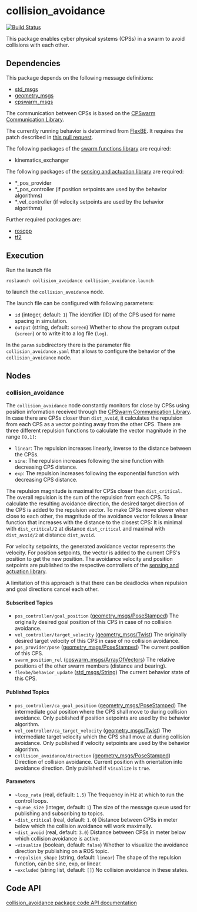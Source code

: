 # collision_avoidance
[![Build Status](http://build.ros.org/buildStatus/icon?job=Ksrc_uX__collision_avoidance__ubuntu_xenial__source)](http://build.ros.org/job/Ksrc_uX__collision_avoidance__ubuntu_xenial__source/)

This package enables cyber physical systems (CPSs) in a swarm to avoid collisions with each other.

## Dependencies
This package depends on the following message definitions:
* [std_msgs](https://wiki.ros.org/std_msgs)
* [geometry_msgs](https://wiki.ros.org/geometry_msgs)
* [cpswarm_msgs](https://cpswarm.github.io/cpswarm_msgs/html/index-msg.html)

The communication between CPSs is based on the [CPSwarm Communication Library](https://github.com/cpswarm/swarmio).

The currently running behavior is determined from [FlexBE](https://wiki.ros.org/flexbe/). It requires the patch described in [this pull request](https://github.com/team-vigir/flexbe_behavior_engine/pull/161).

The following packages of the [swarm functions library](https://github.com/cpswarm/swarm_functions) are required:
* kinematics_exchanger

The following packages of the [sensing and actuation library](https://github.com/cpswarm/sensing_actuation) are required:
* *_pos_provider
* *_pos_controller (if position setpoints are used by the behavior algorithms)
* *_vel_controller (if velocity setpoints are used by the behavior algorithms)

Further required packages are:
* [roscpp](https://wiki.ros.org/roscpp/)
* [tf2](https://wiki.ros.org/tf2/)

## Execution
Run the launch file
```
roslaunch collision_avoidance collision_avoidance.launch
```
to launch the `collision_avoidance` node.

The launch file can be configured with following parameters:
* `id` (integer, default: `1`)
  The identifier (ID) of the CPS used for name spacing in simulation.
* `output` (string, default: `screen`)
  Whether to show the program output (`screen`) or to write it to a log file (`log`).

In the `param` subdirectory there is the parameter file `collision_avoidance.yaml` that allows to configure the behavior of the `collision_avoidance` node.

## Nodes

### collision_avoidance
The `collision_avoidance` node constantly monitors for close by CPSs using position information received through the [CPSwarm Communication Library](https://github.com/cpswarm/swarmio). In case there are CPSs closer than `dist_avoid`, it calculates the repulsion from each CPS as a vector pointing away from the other CPS. There are three different repulsion functions to calculate the vector magnitude in the range `[0,1]`:
* `linear`: The repulsion increases linearly, inverse to the distance between the CPSs.
* `sine`: The repulsion increases following the sine function with decreasing CPS distance.
* `exp`: The repulsion increases following the exponential function with decreasing CPS distance.

The repulsion magnitude is maximal for CPSs closer than `dist_critical`. The overall repulsion is the sum of the repulsion from each CPS. To calculate the resulting avoidance direction, the desired target direction of the CPS is added to the repulsion vector. To make CPSs move slower when close to each other, the magnitude of the avoidance vector follows a linear function that increases with the distance to the closest CPS: It is minimal with `dist_critical/2` at distance `dist_critical` and maximal with `dist_avoid/2` at distance `dist_avoid`.

For velocity setpoints, the generated avoidance vector represents the velocity. For position setpoints, the vector is added to the current CPS's position to get the new position. The avoidance velocity and position setpoints are published to the respective controllers of the [sensing and actuation library](https://github.com/cpswarm/sensing_actuation).

A limitation of this approach is that there can be deadlocks when repulsion and goal directions cancel each other.

#### Subscribed Topics
* `pos_controller/goal_position` ([geometry_msgs/PoseStamped](https://docs.ros.org/api/geometry_msgs/html/msg/PoseStamped.html))
  The originally desired goal position of this CPS in case of no collision avoidance.
* `vel_controller/target_velocity` ([geometry_msgs/Twist](https://docs.ros.org/api/geometry_msgs/html/msg/Twist.html))
  The originally desired target velocity of this CPS in case of no collision avoidance.
* `pos_provider/pose` ([geometry_msgs/PoseStamped](https://docs.ros.org/api/geometry_msgs/html/msg/PoseStamped.html))
  The current position of this CPS.
* `swarm_position_rel` ([cpswarm_msgs/ArrayOfVectors](https://cpswarm.github.io/cpswarm_msgs/html/msg/ArrayOfVectors.html))
  The relative positions of the other swarm members (distance and bearing).
* `flexbe/behavior_update` ([std_msgs/String](https://docs.ros.org/api/std_msgs/html/msg/String.html))
  The current behavior state of this CPS.

#### Published Topics
* `pos_controller/ca_goal_position` ([geometry_msgs/PoseStamped](http://docs.ros.org/api/geometry_msgs/html/msg/PoseStamped.html))
  The intermediate goal position where the CPS shall move to during collision avoidance. Only published if position setpoints are used by the behavior algorithm.
* `vel_controller/ca_target_velocity` ([geometry_msgs/Twist](http://docs.ros.org/api/geometry_msgs/html/msg/Twist.html))
  The intermediate target velocity which the CPS shall move at during collision avoidance. Only published if velocity setpoints are used by the behavior algorithm.
* `collision_avoidance/direction` ([geometry_msgs/PoseStamped](http://docs.ros.org/api/geometry_msgs/html/msg/PoseStamped.html))
  Direction of collision avoidance. Current position with orientation into avoidance direction. Only published if `visualize` is `true`.

#### Parameters
* `~loop_rate` (real, default: `1.5`)
  The frequency in Hz at which to run the control loops.
* `~queue_size` (integer, default: `1`)
  The size of the message queue used for publishing and subscribing to topics.
* `~dist_critical` (real, default: `1.0`)
   Distance between CPSs in meter below which the collision avoidance will work maximally.
* `~dist_avoid` (real, default: `3.0`)
  Distance between CPSs in meter below which collision avoidance is active.
* `~visualize` (boolean, default: `false`)
  Whether to visualize the avoidance direction by publishing on a ROS topic.
* `~repulsion_shape` (string, default: `linear`)
  The shape of the repulsion function, can be sine, exp, or linear.
* `~excluded` (string list, default: `[]`)
  No collision avoidance in these states.

## Code API
[collision_avoidance package code API documentation](https://cpswarm.github.io/swarm_functions/collision_avoidance/docs/html/files.html)
